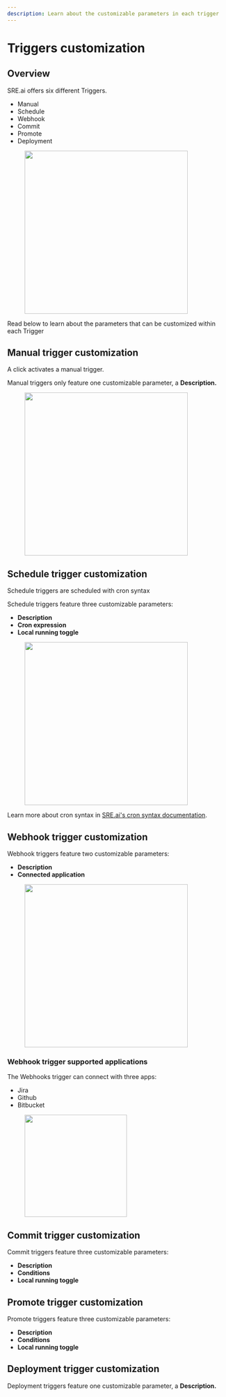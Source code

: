 ```yaml
---
description: Learn about the customizable parameters in each trigger
---
```


# Triggers customization

## Overview

SRE.ai offers six different Triggers.

* Manual&#x20;
* Schedule
* Webhook
* Commit
* Promote
* Deployment

<figure><img src="../../.gitbook/assets/Screenshot 2025-04-24 at 1.43.59 PM.png" alt="" width="375"><figcaption></figcaption></figure>

Read below to learn about the parameters that can be customized within each Trigger

## Manual trigger customization

A click activates a manual trigger.

Manual triggers only feature one customizable parameter, a **Description.**

<figure><img src="../../.gitbook/assets/Screenshot 2025-04-24 at 2.38.30 PM.png" alt="" width="375"><figcaption></figcaption></figure>

## Schedule trigger customization

Schedule triggers are scheduled with cron syntax

Schedule triggers feature three customizable parameters:

* **Description**
* **Cron expression**
* **Local running toggle**

<figure><img src="../../.gitbook/assets/Screenshot 2025-04-24 at 2.42.03 PM.png" alt="" width="375"><figcaption></figcaption></figure>

Learn more about cron syntax in [SRE.ai's cron syntax documentation](../../images-and-media/cron-syntax.md).

## Webhook trigger customization

Webhook triggers feature two customizable parameters:

* **Description**
* **Connected application**

<figure><img src="../../.gitbook/assets/Screenshot 2025-04-24 at 2.47.17 PM.png" alt="" width="375"><figcaption></figcaption></figure>

### Webhook trigger supported applications

The Webhooks trigger can connect with three apps:

* Jira
* Github
* Bitbucket

<figure><img src="../../.gitbook/assets/Screenshot 2025-04-24 at 2.49.46 PM.png" alt="" width="235"><figcaption></figcaption></figure>

## Commit trigger customization

Commit triggers feature three customizable parameters:

* **Description**
* **Conditions**
* **Local running toggle**

## Promote trigger customization

Promote triggers feature three customizable parameters:

* **Description**
* **Conditions**
* **Local running toggle**

## Deployment trigger customization

Deployment triggers feature one customizable parameter, a **Description.**
